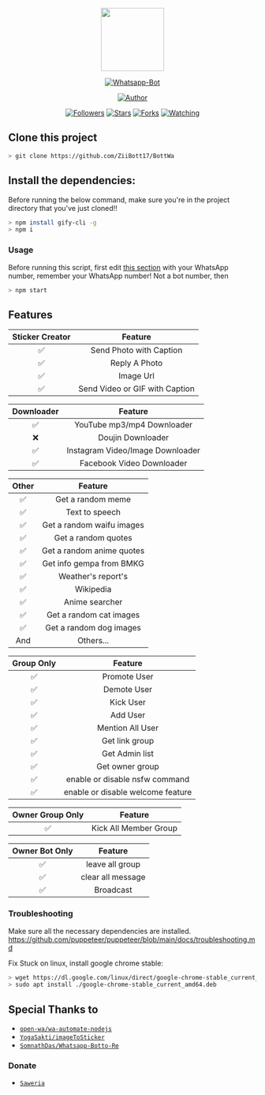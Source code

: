 <p align="center">
<img src="kaguya.png" width="128" height="128"/>
</p>
<p align="center">
<a href="#"><img title="Whatsapp-Bot" src="https://img.shields.io/badge/Whatsapp Bot-green?colorA=%23ff0000&colorB=%23017e40&style=for-the-badge"></a>
</p>
<p align="center">
<a href="https://github.com/ZiiBott17"><img title="Author" src="https://img.shields.io/badge/Author-ZiiBott17-red.svg?style=for-the-badge&logo=github"></a>
</p>
<p align="center">
<a href="https://github.com/ZiiBott17/followers"><img title="Followers" src="https://img.shields.io/github/followers/ZiiBott17?color=blue&style=flat-square"></a>
<a href="https://github.com/ZiiBott17/whatsapp-bot/stargazers/"><img title="Stars" src="https://img.shields.io/github/stars/ZiiBott17/whatsapp-bot?color=red&style=flat-square"></a>
<a href="https://github.com/ZiiBott17/whatsapp-bot/network/members"><img title="Forks" src="https://img.shields.io/github/forks/ZiiBott17/whatsapp-bot?color=red&style=flat-square"></a>
<a href="https://github.com/mhankbarbar/ZiiBott17/watchers"><img title="Watching" src="https://img.shields.io/github/watchers/ZiiBott17/whatsapp-bot?label=Watchers&color=blue&style=flat-square"></a>
</p>

## Clone this project

```bash
> git clone https://github.com/ZiiBott17/BottWa
```

## Install the dependencies:
Before running the below command, make sure you're in the project directory that
you've just cloned!!

```bash
> npm install gify-cli -g
> npm i
```

### Usage
Before running this script, first edit [this section](https://github.com/MhankBarBar/whatsapp-bot/blob/master/msgHndlr.js#L67) with your WhatsApp number, remember your WhatsApp number!  Not a bot number, then
```bash
> npm start
```

## Features

| Sticker Creator |                Feature           |
| :-----------: | :--------------------------------: |
|       ✅       | Send Photo with Caption          |
|       ✅       | Reply A Photo                    |
|       ✅       | Image Url                        |
|       ✅       | Send Video or GIF with Caption   |


| Downloader |                     Feature                |
| :------------: | :---------------------------------------------: |
|       ✅        |   YouTube mp3/mp4 Downloader                    |
|       ❌        |   Doujin Downloader         |
|       ✅        |   Instagram Video/Image Downloader                  |
|       ✅        |   Facebook Video Downloader                  |


| Other  |                     Feature                     |
| :------------: | :---------------------------------------------: |
|       ✅        |   Get a random meme             |
|       ✅        |   Text to speech                |
|       ✅        |   Get a random waifu images     |
|       ✅        |   Get a random quotes           |
|       ✅        |   Get a random anime quotes     |
|       ✅        |   Get info gempa from BMKG      |
|       ✅        |   Weather's report's     |
|       ✅        |   Wikipedia                 |
|       ✅        |   Anime searcher    |
|       ✅        |   Get a random cat images       |
|       ✅        |   Get a random dog images       |
|      And        |   Others...                     |


| Group Only  |                     Feature                     |
| :------------: | :---------------------------------------------: |
|       ✅        |   Promote User                  |
|       ✅        |   Demote User                   |
|       ✅        |   Kick User                     |
|       ✅        |   Add User                      |
|       ✅        |   Mention All User              |
|       ✅        |   Get link group                |
|       ✅        |   Get Admin list                |
|       ✅        |   Get owner group               |
|       ✅        |   enable or disable nsfw command|
|       ✅        |   enable or disable welcome feature|


| Owner Group Only  |              Feature                |
| :------------: | :---------------------------------------------: |
|       ✅        |   Kick All Member Group                 |

| Owner Bot Only  |              Feature                |
| :------------: | :---------------------------------------------: |
|       ✅        |   leave all group                   |
|       ✅        |   clear all message                 |
|       ✅        |   Broadcast                      |


### Troubleshooting
Make sure all the necessary dependencies are installed.
https://github.com/puppeteer/puppeteer/blob/main/docs/troubleshooting.md

Fix Stuck on linux, install google chrome stable:
```bash
> wget https://dl.google.com/linux/direct/google-chrome-stable_current_amd64.deb
> sudo apt install ./google-chrome-stable_current_amd64.deb
```
## Special Thanks to
* [`open-wa/wa-automate-nodejs`](https://github.com/open-wa/wa-automate-nodejs)
* [`YogaSakti/imageToSticker`](https://github.com/YogaSakti/imageToSticker)
* [`SomnathDas/Whatsapp-Botto-Re`](https://github.com/SomnathDas/Whatsapp-Botto-Re)

### Donate
* [`Saweria`](https://saweria.co/donate/ZiiBott17)
